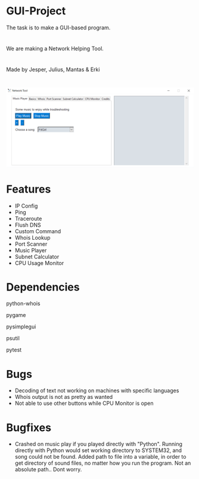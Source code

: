 # GUI-Project
The task is to make a GUI-based program.
#
We are making a Network Helping Tool.

#    
Made by Jesper, Julius, Mantas & Erki
#

![alt text](https://github.com/Jesp9025/GUI-Project/blob/master/Gui.png)

# Features
- IP Config
- Ping
- Traceroute
- Flush DNS
- Custom Command
- Whois Lookup
- Port Scanner
- Music Player
- Subnet Calculator
- CPU Usage Monitor

# Dependencies
python-whois

pygame

pysimplegui

psutil

pytest

# Bugs
- Decoding of text not working on machines with specific languages
- Whois output is not as pretty as wanted
- Not able to use other buttons while CPU Monitor is open

# Bugfixes
- Crashed on music play if you played directly with "Python". Running directly with Python would set working directory to SYSTEM32, and song could not be found. Added path to file into a variable, in order to get directory of sound files, no matter how you run the program.
 Not an absolute path.. Dont worry.
